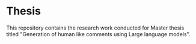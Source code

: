 # Thesis
This repository contains the research work conducted for Master thesis titled "Generation of human like comments using Large language models". 
